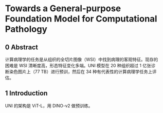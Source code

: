 # Towards a General-purpose Foundation Model for Computational Pathology

## 0 Abstract

计算病理学的任务是从组织的全切片图像（WSI）中找到病理的客观特征。现存的困难是 WSI 清晰度高，形态特征变化多端。UNI 模型在 20 种组织超过 1 亿张诊断染色图片上（77 TB）进行预训，然后在 34 种有代表性的计算病理学任务上评估。

## 1 Introduction

UNI 的架构是 ViT-L，用 DINO-v2 做预训练。
